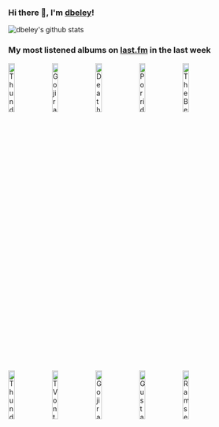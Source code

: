 ### Hi there 👋, I'm [dbeley](https://dbeley.ovh/en)!

![dbeley's github stats](https://github-readme-stats.vercel.app/api?username=dbeley)

### My most listened albums on [last.fm](https://www.last.fm/user/d_beley) in the last week

[<img src='https://lastfm.freetls.fastly.net/i/u/300x300/17311ac4702bbc6245e9ee2958630c8f.jpg' width='16%' height='16%' alt='Thundercat - Drunk'>](https://www.last.fm/music/thundercat/drunk)&nbsp;
[<img src='https://lastfm.freetls.fastly.net/i/u/300x300/c74ae618c6ba4a6f8aaf646b99342702.jpg' width='16%' height='16%' alt='Gojira - The Way of All Flesh'>](https://www.last.fm/music/gojira/the%2bway%2bof%2ball%2bflesh)&nbsp;
[<img src='https://lastfm.freetls.fastly.net/i/u/300x300/3c9e7fdb97214aefca5a964c6c1240dc.jpg' width='16%' height='16%' alt='Death Grips - The Powers That B'>](https://www.last.fm/music/death%2bgrips/the%2bpowers%2bthat%2bb)&nbsp;
[<img src='https://lastfm.freetls.fastly.net/i/u/300x300/9ebb8691935ac26197e439251463ce14.jpg' width='16%' height='16%' alt='Porridge Radio - Every Bad (Expanded Edition)'>](https://www.last.fm/music/porridge%2bradio/every%2bbad%2b%2528expanded%2bedition%2529)&nbsp;
[<img src='https://lastfm.freetls.fastly.net/i/u/300x300/5efd3a722587f3bf448160c7cfb4c625.jpg' width='16%' height='16%' alt='The Beths - EXPERT IN A DYING FIELD'>](https://www.last.fm/music/the%2bbeths/expert%2bin%2ba%2bdying%2bfield)&nbsp;
<br>
[<img src='https://lastfm.freetls.fastly.net/i/u/300x300/a6b1ec6724b24a3892a0f27311f272e7.png' width='16%' height='16%' alt='Thundercat - Apocalypse'>](https://www.last.fm/music/thundercat/apocalypse)&nbsp;
[<img src='https://lastfm.freetls.fastly.net/i/u/300x300/db087930279745f387dd0f892b7d6a07.png' width='16%' height='16%' alt='TV on the Radio - Dear Science'>](https://www.last.fm/music/tv%2bon%2bthe%2bradio/dear%2bscience)&nbsp;
[<img src='https://lastfm.freetls.fastly.net/i/u/300x300/e38b854ea13148a6be38a9b39137fa2d.png' width='16%' height='16%' alt='Gojira - The Link'>](https://www.last.fm/music/gojira/the%2blink)&nbsp;
[<img src='https://lastfm.freetls.fastly.net/i/u/300x300/b9e3f62f82e8961e034052b7dc0e8bf1.png' width='16%' height='16%' alt='Gustavo Cerati - Bocanada'>](https://www.last.fm/music/gustavo%2bcerati/bocanada)&nbsp;
[<img src='https://lastfm.freetls.fastly.net/i/u/300x300/fe02ba2861abbfbf742796635bd6030f.jpg' width='16%' height='16%' alt='Ramsey Lewis - Mother Natures Son'>](https://www.last.fm/music/ramsey%2blewis/mother%2bnature%2527s%2bson)&nbsp;
<br>
